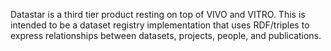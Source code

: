 Datastar is a third tier product resting on top of VIVO and VITRO.  This is intended to be a dataset registry implementation that uses RDF/triples to express relationships between datasets, projects, people, and publications.
